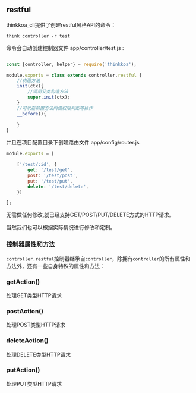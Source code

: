 ## restful

thinkkoa_cli提供了创建restful风格API的命令：

```
think controller -r test
```

命令会自动创建控制器文件 app/controller/test.js :

```js

const {controller, helper} = require('thinkkoa');

module.exports = class extends controller.restful {
    //构造方法
    init(ctx){
        //调用父类构造方法
        super.init(ctx);
    }
    //可以在前置方法内做权限判断等操作
    __before(){
        
    }
}
```
并且在项目配置目录下创建路由文件 app/config/router.js

```js
module.exports = [

    ['/test/:id', {
        get: '/test/get',
        post: '/test/post',
        put: '/test/put',
        delete: '/test/delete',
    }]

];

```

无需做任何修改,就已经支持GET/POST/PUT/DELETE方式的HTTP请求。

当然我们也可以根据实际情况进行修改和定制。

### 控制器属性和方法

`controller.restful`控制器继承自`controller`，除拥有`controller`的所有属性和方法外，还有一些自身特殊的属性和方法：

### getAction()

处理GET类型HTTP请求

### postAction()

处理POST类型HTTP请求

### deleteAction()

处理DELETE类型HTTP请求

### putAction()

处理PUT类型HTTP请求